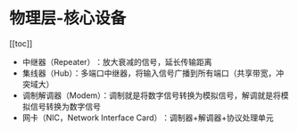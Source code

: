 # 物理层-核心设备

[[toc]]

- 中继器（Repeater）​​：放大衰减的信号，延长传输距离
- 集线器（Hub）：多端口中继器，将输入信号广播到所有端口（共享带宽，冲突域大）
- 调制解调器（Modem）：调制就是将数字信号转换为模拟信号，解调就是将模拟信号转换为数字信号
- 网卡（NIC，Network Interface Card）​​：调制器+解调器+协议处理单元
